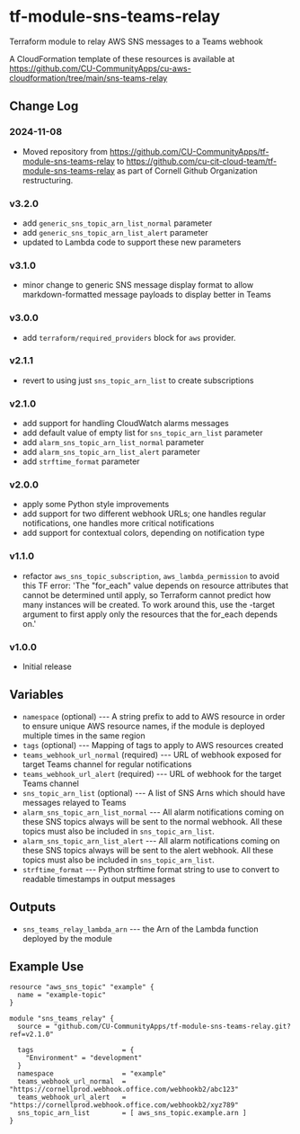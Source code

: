 # tf-module-sns-teams-relay
Terraform module to relay AWS SNS messages to a Teams webhook

A CloudFormation template of these resources is available at https://github.com/CU-CommunityApps/cu-aws-cloudformation/tree/main/sns-teams-relay

## Change Log

### 2024-11-08
- Moved repository from https://github.com/CU-CommunityApps/tf-module-sns-teams-relay to https://github.com/cu-cit-cloud-team/tf-module-sns-teams-relay as part of Cornell Github Organization restructuring.

### v3.2.0
- add `generic_sns_topic_arn_list_normal` parameter
- add `generic_sns_topic_arn_list_alert` parameter
- updated to Lambda code to support these new parameters

### v3.1.0
- minor change to generic SNS message display format to allow markdown-formatted message payloads to display better in Teams

### v3.0.0
- add `terraform/required_providers` block for `aws` provider.

### v2.1.1
- revert to using just `sns_topic_arn_list` to create subscriptions

### v2.1.0
- add support for handling CloudWatch alarms messages
- add default value of empty list for `sns_topic_arn_list` parameter
- add `alarm_sns_topic_arn_list_normal` parameter
- add `alarm_sns_topic_arn_list_alert` parameter
- add `strftime_format` parameter

### v2.0.0
- apply some Python style improvements
- add support for two different webhook URLs; one handles regular notifications, one handles more critical notifications
- add support for contextual colors, depending on notification type

### v1.1.0
- refactor `aws_sns_topic_subscription`, `aws_lambda_permission` to avoid this TF error: 'The "for_each" value depends on resource attributes that cannot be determined until apply, so Terraform cannot predict how many instances will be created. To work around this, use the -target argument to first apply only the resources that the for_each depends on.'

### v1.0.0
- Initial release

## Variables

- `namespace` (optional) --- A string prefix to add to AWS resource in order to ensure unique AWS resource names, if the module is deployed multiple times in the same region
- `tags` (optional) --- Mapping of tags to apply to AWS resources created
- `teams_webhook_url_normal` (required) --- URL of webhook exposed for target Teams channel for regular notifications
- `teams_webhook_url_alert` (required) --- URL of webhook for the target Teams channel
- `sns_topic_arn_list` (optional) --- A list of SNS Arns which should have messages relayed to Teams
- `alarm_sns_topic_arn_list_normal` --- All alarm notifications coming on these SNS topics always will be sent to the normal webhook. All these topics must also be included in `sns_topic_arn_list`.
- `alarm_sns_topic_arn_list_alert` --- All alarm notifications coming on these SNS topics always will be sent to the alert webhook. All these topics must also be included in `sns_topic_arn_list`.
- `strftime_format` --- Python strftime format string to use to convert to readable timestamps in output messages

## Outputs

- `sns_teams_relay_lambda_arn` --- the Arn of the Lambda function deployed by the module

## Example Use

```
resource "aws_sns_topic" "example" {
  name = "example-topic"
}

module "sns_teams_relay" {
  source = "github.com/CU-CommunityApps/tf-module-sns-teams-relay.git?ref=v2.1.0"
  
  tags                      = {
    "Environment" = "development"
  }
  namespace                 = "example"
  teams_webhook_url_normal  = "https://cornellprod.webhook.office.com/webhookb2/abc123"
  teams_webhook_url_alert   = "https://cornellprod.webhook.office.com/webhookb2/xyz789"
  sns_topic_arn_list        = [ aws_sns_topic.example.arn ]
}
```
